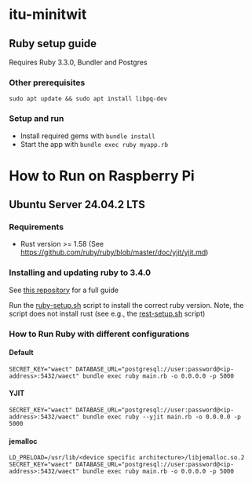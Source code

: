 # itu-minitwit

## Ruby setup guide

Requires Ruby 3.3.0, Bundler and Postgres

### Other prerequisites

```bashrc
sudo apt update && sudo apt install libpq-dev
```

### Setup and run

- Install required gems with `bundle install`
- Start the app with `bundle exec ruby myapp.rb`

# How to Run on Raspberry Pi

## Ubuntu Server 24.04.2 LTS

### Requirements
- Rust version >= 1.58 (See https://github.com/ruby/ruby/blob/master/doc/yjit/yjit.md)

### Installing and updating ruby to 3.4.0

See [this repository](https://github.com/rbenv/ruby-build) for a full guide

Run the [ruby-setup.sh](./ruby-setup.sh) script to install the correct ruby version. Note, the script does not install rust (see e.g., the [rest-setup.sh](../rust-actix/rust-setup.sh) script)

### How to Run Ruby with different configurations

#### Default
```bashrc
SECRET_KEY="waect" DATABASE_URL="postgresql://user:password@<ip-address>:5432/waect" bundle exec ruby main.rb -o 0.0.0.0 -p 5000
```

#### YJIT
```bashrc
SECRET_KEY="waect" DATABASE_URL="postgresql://user:password@<ip-address>:5432/waect" bundle exec ruby --yjit main.rb -o 0.0.0.0 -p 5000
```

#### jemalloc
```bashrc
LD_PRELOAD=/usr/lib/<device specific architecture>/libjemalloc.so.2 SECRET_KEY="waect" DATABASE_URL="postgresql://user:password@<ip-address>:5432/waect" bundle exec ruby main.rb -o 0.0.0.0 -p 5000
```

